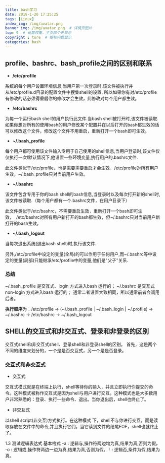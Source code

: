 ```yaml
---
title: bash学习
date: 2019-1-20 17:25:25
tags: [Linux]
index_img: /img/avatar.png
banner_img: /img/avatar.png  # 详情页图片
top: 9  # 设置权重，主页那个先显示
copyright : ture  # 授权问题显示
categories: bash
---
```


<!-- more -->

## profile、bashrc、bash_profile之间的区别和联系

- **/etc/profile**

系统的每个用户设置环境信息,当用户第一次登录时,该文件被执行并从/etc/profile.d目录的配置文件中搜集shell的设置.
所以如果你有对/etc/profile有修改的话必须得重启你的修改才会生效，此修改对每个用户都生效。

- **/etc/bashrc**

为每一个运行bash shell的用户执行此文件.当bash shell被打开时,该文件被读取.
如果你想对所有的使用bash的用户修改某个配置并在以后打开的bash都生效的话可以修改这个文件，修改这个文件不用重启，重新打开一个bash即可生效。

- **~/.bash_profile**

每个用户都可使用该文件输入专用于自己使用的shell信息,当用户登录时,该文件仅仅执行一次!默认情况下,他设置一些环境变量,执行用户的.bashrc文件.

此文件类似于/etc/profile，也是需要需要重启才会生效，/etc/profile对所有用户生效，~/.bash_profile只对当前用户生效。

- **~/.bashrc**

该文件包含专用于你的bash shell的bash信息,当登录时以及每次打开新的shell时,该文件被读取.（每个用户都有一个.bashrc文件，在用户目录下）

此文件类似于/etc/bashrc，不需要重启生效，重新打开一个bash即可生效，  /etc/bashrc对所有用户新打开的bash都生效，但~/.bashrc只对当前用户新打开的bash生效。

- **~/.bash_logout**

当每次退出系统(退出bash shell)时,执行该文件. 

另外,/etc/profile中设定的变量(全局)的可以作用于任何用户,而~/.bashrc等中设定的变量(局部)只能继承/etc/profile中的变量,他们是"父子"关系.

### 总结
~/.bash_profile 是交互式、login 方式进入bash 运行的；
~/.bashrc 是交互式 non-login 方式进入bash 运行的；
通常二者设置大致相同，所以通常前者会调用后者。

**执行顺序**为：/etc/profile -> (~/.bash_profile | ~/.bash_login | ~/.profile) -> ~/.bashrc -> /etc/bashrc -> ~/.bash_logout


## SHELL的交互式和非交互式、登录和非登录的区别

交互式shell和非交互式shell、登录shell和非登录shell的区别。
首先，这是两个不同的维度来划分的，一个是是否交互式，另一个是是否登录。

### 交互式和非交互式

- 交互式

交互式模式就是在终端上执行，shell等待你的输入，并且立即执行你提交的命令。这种模式被称作交互式是因为shell与用户进行交互。这种模式也是大多数用户非常熟悉的：登录、执行一些命令、退出。当你退出后，shell也终止了。

- 非交互式

以shell script(非交互)方式执行。在这种模式 下，shell不与你进行交互，而是读取存放在文件中的命令,并且执行它们。当它读到文件的结尾EOF，shell也就终止了。

1.3 测试逻辑表达式
基本格式
-a : 逻辑与,操作符两边均为真,结果为真,否则为假。
-o : 逻辑或,操作符两边一边为真,结果为真,否则为假。
! : 逻辑否,条件为假,结果为真。




